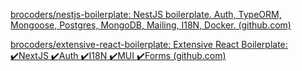 

[brocoders/nestjs-boilerplate: NestJS boilerplate. Auth, TypeORM, Mongoose, Postgres, MongoDB, Mailing, I18N, Docker. (github.com)](https://github.com/brocoders/nestjs-boilerplate)

[brocoders/extensive-react-boilerplate: Extensive React Boilerplate: ✔️NextJS ✔️Auth ✔️I18N ✔️MUI ✔️Forms (github.com)](https://github.com/brocoders/extensive-react-boilerplate)